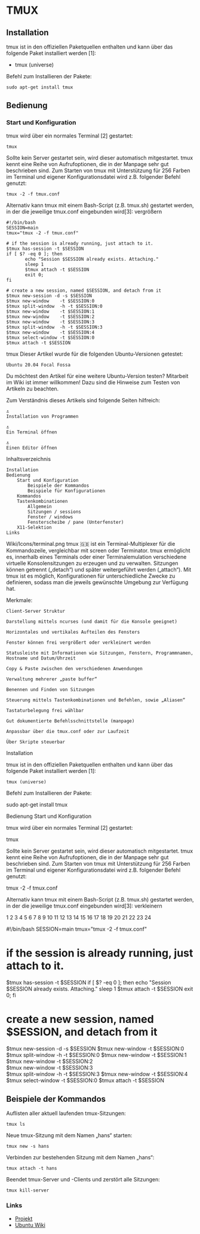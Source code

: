 # TMUX

## Installation

tmux ist in den offiziellen Paketquellen enthalten und kann über das folgende Paket installiert werden [1]:

- tmux (universe)

Befehl zum Installieren der Pakete:

    sudo apt-get install tmux 

## Bedienung

### Start und Konfiguration

tmux wird über ein normales Terminal [2] gestartet:

    tmux  

Sollte kein Server gestartet sein, wird dieser automatisch mitgestartet. tmux kennt eine Reihe von Aufrufoptionen, die in der Manpage sehr gut beschrieben sind. Zum Starten von tmux mit Unterstützung für 256 Farben im Terminal und eigener Konfigurationsdatei wird z.B. folgender Befehl genutzt:

    tmux -2 -f tmux.conf 

Alternativ kann tmux mit einem Bash-Script (z.B. tmux.sh) gestartet werden, in der die jeweilige tmux.conf eingebunden wird[3]:
vergrößern

```
#!/bin/bash
SESSION=main
tmux="tmux -2 -f tmux.conf"

# if the session is already running, just attach to it.
$tmux has-session -t $SESSION
if [ $? -eq 0 ]; then
       echo "Session $SESSION already exists. Attaching."
       sleep 1
       $tmux attach -t $SESSION
       exit 0;
fi
                                 
# create a new session, named $SESSION, and detach from it
$tmux new-session -d -s $SESSION
$tmux new-window    -t $SESSION:0 
$tmux split-window  -h -t $SESSION:0
$tmux new-window    -t $SESSION:1 
$tmux new-window    -t $SESSION:2  
$tmux new-window    -t $SESSION:3  
$tmux split-window  -h -t $SESSION:3
$tmux new-window    -t $SESSION:4
$tmux select-window -t $SESSION:0
$tmux attach -t $SESSION
```

     

tmux
Dieser Artikel wurde für die folgenden Ubuntu-Versionen getestet:

    Ubuntu 20.04 Focal Fossa

Du möchtest den Artikel für eine weitere Ubuntu-Version testen? Mitarbeit im Wiki ist immer willkommen! Dazu sind die Hinweise zum Testen von Artikeln zu beachten.

Zum Verständnis dieses Artikels sind folgende Seiten hilfreich:

    ⚓︎
    Installation von Programmen

    ⚓︎
    Ein Terminal öffnen

    ⚓︎
    Einen Editor öffnen 

Inhaltsverzeichnis

    Installation
    Bedienung
        Start und Konfiguration
            Beispiele der Kommandos
            Beispiele für Konfigurationen 
        Kommandos
        Tastenkombinationen
            Allgemein
            Sitzungen / sessions
            Fenster / windows
            Fensterscheibe / pane (Unterfenster) 
        X11-Selektion 
    Links 

Wiki/Icons/terminal.png tmux 🇬🇧 ist ein Terminal-Multiplexer für die Kommandozeile, vergleichbar mit screen oder Terminator. tmux ermöglicht es, innerhalb eines Terminals oder einer Terminalemulation verschiedene virtuelle Konsolensitzungen zu erzeugen und zu verwalten. Sitzungen können getrennt („detach“) und später weitergeführt werden („attach“). Mit tmux ist es möglich, Konfigurationen für unterschiedliche Zwecke zu definieren, sodass man die jeweils gewünschte Umgebung zur Verfügung hat.

Merkmale:

    Client-Server Struktur

    Darstellung mittels ncurses (und damit für die Konsole geeignet)

    Horizontales und vertikales Aufteilen des Fensters

    Fenster können frei vergrößert oder verkleinert werden

    Statusleiste mit Informationen wie Sitzungen, Fenstern, Programmnamen, Hostname und Datum/Uhrzeit

    Copy & Paste zwischen den verschiedenen Anwendungen

    Verwaltung mehrerer „paste buffer“

    Benennen und Finden von Sitzungen

    Steuerung mittels Tastenkombinationen und Befehlen, sowie „Aliasen“

    Tastaturbelegung frei wählbar

    Gut dokumentierte Befehlsschnittstelle (manpage)

    Anpassbar über die tmux.conf oder zur Laufzeit

    Über Skripte steuerbar

Installation

tmux ist in den offiziellen Paketquellen enthalten und kann über das folgende Paket installiert werden [1]:

    tmux (universe)

Befehl zum Installieren der Pakete:

sudo apt-get install tmux 

Bedienung
Start und Konfiguration

tmux wird über ein normales Terminal [2] gestartet:

tmux  

Sollte kein Server gestartet sein, wird dieser automatisch mitgestartet. tmux kennt eine Reihe von Aufrufoptionen, die in der Manpage sehr gut beschrieben sind. Zum Starten von tmux mit Unterstützung für 256 Farben im Terminal und eigener Konfigurationsdatei wird z.B. folgender Befehl genutzt:

tmux -2 -f tmux.conf 

Alternativ kann tmux mit einem Bash-Script (z.B. tmux.sh) gestartet werden, in der die jeweilige tmux.conf eingebunden wird[3]:
verkleinern

 1
 2
 3
 4
 5
 6
 7
 8
 9
10
11
12
13
14
15
16
17
18
19
20
21
22
23
24

	

#!/bin/bash
SESSION=main
tmux="tmux -2 -f tmux.conf"

# if the session is already running, just attach to it.
$tmux has-session -t $SESSION
if [ $? -eq 0 ]; then
       echo "Session $SESSION already exists. Attaching."
       sleep 1
       $tmux attach -t $SESSION
       exit 0;
fi
                                 
# create a new session, named $SESSION, and detach from it
$tmux new-session -d -s $SESSION
$tmux new-window    -t $SESSION:0 
$tmux split-window  -h -t $SESSION:0
$tmux new-window    -t $SESSION:1 
$tmux new-window    -t $SESSION:2  
$tmux new-window    -t $SESSION:3  
$tmux split-window  -h -t $SESSION:3
$tmux new-window    -t $SESSION:4
$tmux select-window -t $SESSION:0
$tmux attach -t $SESSION

## Beispiele der Kommandos

Auflisten aller aktuell laufenden tmux-Sitzungen:

    tmux ls 

Neue tmux-Sitzung mit dem Namen „hans“ starten:

    tmux new -s hans 

Verbinden zur bestehenden Sitzung mit dem Namen „hans“:

    tmux attach -t hans 

Beendet tmux-Server und -Clients und zerstört alle Sitzungen:

    tmux kill-server 


### Links
+ [Projekt](https://github.com/tmux/tmux/wiki)
+ [Ubuntu Wiki](https://wiki.ubuntuusers.de/tmux/#Bedienung)

